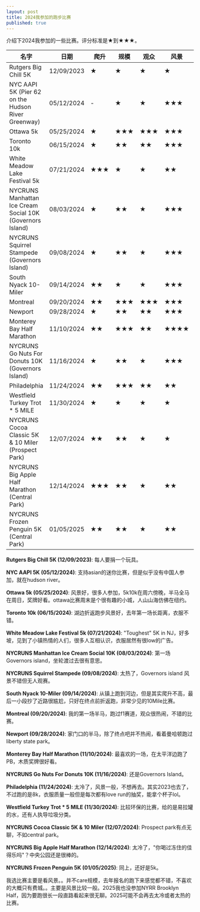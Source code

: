 ```yaml
---
layout: post
title: 2024我参加的跑步比赛
published: true
---
```

介绍下2024我参加的一些比赛。评分标准是★到★★★。

| 名字 | 日期 | 爬升 | 规模 | 观众 | 风景 | Swag | 天气 |
|-----------|------|------|----------|-------|----------|---------|------|
| Rutgers Big Chill 5K | 12/09/2023 | ★ | ★ | ★ | ★ | - | ★★★ |
| NYC AAPI 5K (Pier 62 on the Hudson River Greenway) | 05/12/2024 | - | ★ | ★ | ★★★ | - | ★★★ |
| Ottawa 5k | 05/25/2024 | ★ | ★★★ | ★★★ | ★★★ | ★★ | ★★★ |
| Toronto 10k | 06/15/2024 | ★ | ★★ | ★★ | ★★★ | ★★ | ★★★ |
| White Meadow Lake Festival 5k | 07/21/2024 | ★★★ | ★ | ★ | ★★ | - | ★★★ |
| NYCRUNS Manhattan Ice Cream Social 10K (Governors Island) | 08/03/2024 | ★ | ★★ | ★ | ★★★ | ★ | ★★ |
| NYCRUNS Squirrel Stampede (Governors Island) | 09/08/2024 | ★ | ★★ | ★ | ★★★ | ★ | ★★★ |
| South Nyack 10-Miler | 09/14/2024 | ★★ | ★ | ★ | ★★★ | ★ | ★★★ |
| Montreal | 09/20/2024 | ★★ | ★★★ | ★★★ | ★★★ | ★ | ★★★ |
| Newport | 09/28/2024 | ★ | ★★ | ★★ | ★★★ | ★ | ★★★ |
| Monterey Bay Half Marathon | 11/10/2024 | ★★ | ★★★ | ★★ | ★★★★ | ★★ | ★★★ |
| NYCRUNS Go Nuts For Donuts 10K (Governors Island) | 11/16/2024 | ★ | ★★ | ★ | ★★★ | ★ | ★★★ |
| Philadelphia | 11/24/2024 | ★★ | ★★★ | ★★ | ★★ | ★★★ | ★ |
| Westfield Turkey Trot * 5 MILE | 11/30/2024 | ★ | ★ | ★ | ★ | - | ★★ |
| NYCRUNS Cocoa Classic 5K & 10 Miler (Prospect Park) | 12/07/2024 | ★★ | ★★ | ★ | ★ | ★ | ★★ |
| NYCRUNS Big Apple Half Marathon (Central Park) | 12/14/2024 | ★★★ | ★★ | ★ | ★★ | ★ | ★ |
| NYCRUNS Frozen Penguin 5K (Central Park) | 01/05/2025 | ★★ | ★★ | ★ | ★★ | ★ | ★ |

**Rutgers Big Chill 5K (12/09/2023)**: 每人要捐一个玩具。

**NYC AAPI 5K (05/12/2024)**: 支持asian的迷你比赛，但是似乎没有中国人参加，就在hudson river。

**Ottawa 5k (05/25/2024)**: 风景好，很多人参加，5k10k在周六傍晚，半马全马在周日，奖牌好看。ottawa比赛周末是个很有趣的小城，人山山海仿佛在纽约。

**Toronto 10k (06/15/2024)**: 湖边折返跑步风景好，去年第一场长距离，衣服不错。

**White Meadow Lake Festival 5k (07/21/2024)**: "Toughest" 5K in NJ，好多坡，见到了小镇热情的人们，很多人互相认识，衣服居然有很low的广告。

**NYCRUNS Manhattan Ice Cream Social 10K (08/03/2024)**: 第一场Governors island，坐轮渡过去很有意思。

**NYCRUNS Squirrel Stampede (09/08/2024)**: 太热了，Governors island 风景不错但无人观赛。

**South Nyack 10-Miler (09/14/2024)**: 从镇上跑到河边，但是其实爬升不高，最后一小段抄了近路很尴尬，只好在终点前折返跑，非常少见的10Mile比赛。

**Montreal (09/20/2024)**: 我的第一场半马，跑过f1赛道，观众很热闹，不错的比赛。

**Newport (09/28/2024)**: 家门口的半马，除了终点吧并不热闹，看着曼哈顿跑过liberty state park。

**Monterey Bay Half Marathon (11/10/2024)**: 最喜欢的一场，在太平洋边跑了PB，木质奖牌很好看。

**NYCRUNS Go Nuts For Donuts 10K (11/16/2024)**: 还是Governors Island。

**Philadelphia (11/24/2024)**: 太冷了，风景一般，不想再去。其实2023也去了，不过跑的是8k，衣服质量一般但是每次都有love run的抽奖，能拿个杯子lol。

**Westfield Turkey Trot * 5 MILE (11/30/2024)**: 比较环保的比赛，给的是易拉罐的水，还有人执导垃圾分类。

**NYCRUNS Cocoa Classic 5K & 10 Miler (12/07/2024)**: Prospect park有点无聊，不如central park。

**NYCRUNS Big Apple Half Marathon (12/14/2024)**: 太冷了，"你喝过冻住的佳得乐吗"？中央公园还是很棒的。

**NYCRUNS Frozen Penguin 5K (01/05/2025)**: 同上，还好是5k。

我选比赛主要是看风景。。并不care规模，去年报名的跑下来感觉都不错，不喜欢的大概只有费城。。主要是风景比较一般。2025我也没参加NYRR Brooklyn Half，因为要跑很长一段直路看起来很无聊。2025可能不会再去太冷或者太热的比赛。
